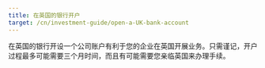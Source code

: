 ```yaml
---
title: 在英国的银行开户
target: /cn/investment-guide/open-a-UK-bank-account
---
```


在英国的银行开设一个公司账户有利于您的企业在英国开展业务。只需谨记，开户过程最多可能需要三个月时间，而且有可能需要您亲临英国来办理手续。